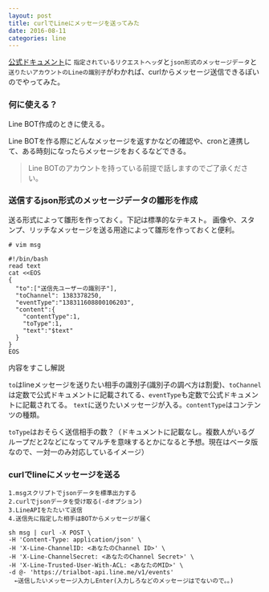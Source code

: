 ```yaml
---
layout: post
title: curlでLineにメッセージを送ってみた
date: 2016-08-11
categories: line
---
```



[公式ドキュメント](http://line.github.io/line-bot-api-doc/ja/api/events/post.html)に
`指定されているリクエストヘッダ`と`json形式のメッセージデータ`と`送りたいアカウントのLineの識別子`がわかれば、curlからメッセージ送信できるぽいのでやってみた。


### 何に使える？

Line BOT作成のときに使える。

Line BOTを作る際にどんなメッセージを返すかなどの確認や、cronと連携して、ある時刻になったらメッセージをおくるなどできる。


> Line BOTのアカウントを持っている前提で話しますのでご了承ください。



### 送信するjson形式のメッセージデータの雛形を作成

送る形式によって雛形を作っておく。下記は標準的なテキスト。
画像や、スタンプ、リッチなメッセージを送る用途によって雛形を作っておくと便利。

```
# vim msg

#!/bin/bash
read text
cat <<EOS
{
  "to":["送信先ユーザーの識別子"],
  "toChannel": 1383378250,
  "eventType":"138311608800106203",
  "content":{
    "contentType":1,
    "toType":1,
    "text":"$text"
  }
}
EOS
```

内容をすこし解説

`to`はlineメッセージを送りたい相手の識別子(識別子の調べ方は割愛)、`toChannel`は定数で公式ドキュメントに記載されてる、`eventType`も定数で公式ドキュメントに記載されてる。
`text`に送りたいメッセージが入る。`contentType`はコンテンツの種類。

`toType`はおそらく送信相手の数？（ドキュメントに記載なし。複数人がいるグループだと2などになってマルチを意味するとかになると予想。現在はベータ版なので、一対一のみ対応しているイメージ）

### curlでlineにメッセージを送る


```
1.msgスクリプトでjsonデータを標準出力する
2.curlでjsonデータを受け取る(-dオプション)
3.LineAPIをたたいて送信
4.送信先に指定した相手はBOTからメッセージが届く
```


```
sh msg | curl -X POST \
-H 'Content-Type: application/json' \
-H 'X-Line-ChannelID: <あなたのChannel ID>' \
-H 'X-Line-ChannelSecret: <あなたのChannel Secret>' \
-H 'X-Line-Trusted-User-With-ACL: <あなたのMID>' \
-d @- 'https://trialbot-api.line.me/v1/events'
　←送信したいメッセージ入力しEnter(入力しろなどのメッセージはでないので。。)

```

